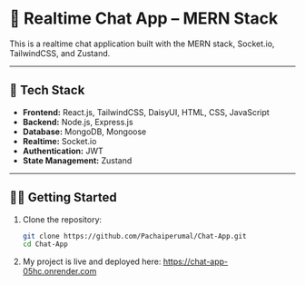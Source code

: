 # 💬 Realtime Chat App – MERN Stack

This is a realtime chat application built with the MERN stack, Socket.io, TailwindCSS, and Zustand.

---

## 🚀 Tech Stack

- **Frontend:** React.js, TailwindCSS, DaisyUI, HTML, CSS, JavaScript
- **Backend:** Node.js, Express.js  
- **Database:** MongoDB, Mongoose  
- **Realtime:** Socket.io  
- **Authentication:** JWT  
- **State Management:** Zustand  

---

## 🧑‍💻 Getting Started

1. Clone the repository:
   ```bash
   git clone https://github.com/Pachaiperumal/Chat-App.git
   cd Chat-App

2. My project is live and deployed here:
        https://chat-app-05hc.onrender.com